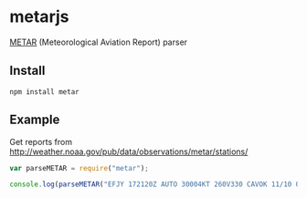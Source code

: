 
# metarjs

[METAR](http://en.wikipedia.org/wiki/METAR) (Meteorological Aviation Report) parser


## Install

    npm install metar

## Example

Get reports from <http://weather.noaa.gov/pub/data/observations/metar/stations/>

```javascript
var parseMETAR = require("metar");

console.log(parseMETAR("EFJY 172120Z AUTO 30004KT 260V330 CAVOK 11/10 Q1008"));
```

